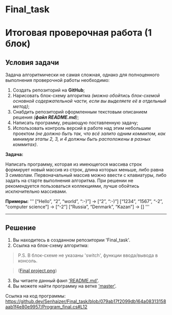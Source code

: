 # Final_task

# Итоговая проверочная работа (1 блок)
## Условия задачи

Задача алгоритмически не самая сложная, однако для полноценного выполнения проверочной работы необходимо:

1. Создать репозиторий на __GitHub__;
2. Нарисовать блок-схему алгоритма _(можно обойтись блок-схемой основной содержательной части, если вы выделяете её в отдельный метод)_;
3. Снабдить репозиторий оформленным текстовым описанием решения _(__файл README.md__)_;
4. Написать программу, решающую поставленную задачу;
5. Использовать контроль версий в работе над этим небольшим проектом _(не должно быть так, что всё залито одним коммитом, как минимум этапы 2, 3, и 4 должны быть расположены в разных коммитах)_.

**Задача:**

Написать программу, которая из имеющегося массива строк формирует новый массив из строк, длина которых меньше, либо равна 3 символам. Первоначальный массив можно ввести с клавиатуры, либо задать на старте выполнения алгоритма. При решении не рекомендуется пользоваться коллекциями, лучше обойтись исключительно массивами.

**Примеры:**
'''
[“Hello”, “2”, “world”, “:-)”] → [“2”, “:-)”]
[“1234”, “1567”, “-2”, “computer science”] → [“-2”]
[“Russia”, “Denmark”, “Kazan”] → []
'''
***

## **Решение**

1. Вы находитесь в созданном репозитории 'Final_task'.
2. Ссылка на блок-схему алгоритма:
> P.S. В блок-схеме не указаны 'switch', функции ввода/вывода в консоль.

> ([Final project.png](https://github.com/Senhaizer/Final_task/blob/main/Final%20project.png))

3. Вы читаете данный фаил ['README.md'](https://github.com/Senhaizer/Final_task/blob/main/README.md).
4. Вы можете найти программу на ветке ['master'](https://github.com/Senhaizer/Final_task/blob/main/Program_final.cs).

Ссылка на код программы: https://github.dev/Senhaizer/Final_task/blob/079ab17f2099db164a08313158aab1f4e80e9957/Program_final.cs#L12
